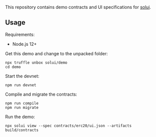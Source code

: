 This repository contains demo contracts and UI specifications for [solui](https://solui.dev).

## Usage

Requirements:

  * Node.js 12+

Get this demo and change to the unpacked folder:

```shell
npx truffle unbox solui/demo
cd demo
```

Start the devnet:

```shell
npm run devnet
```

Compile and migrate the contracts:

```shell
npm run compile
npm run migrate
```

Run the demo:

```shell
npx solui view --spec contracts/erc20/ui.json --artifacts build/contracts
```
